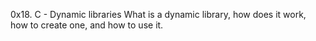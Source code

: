 0x18. C - Dynamic libraries
What is a dynamic library, how does it work, how to create one, and how to use
it.
